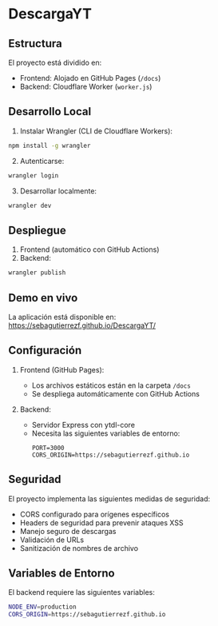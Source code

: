 # DescargaYT

## Estructura
El proyecto está dividido en:
- Frontend: Alojado en GitHub Pages (`/docs`)
- Backend: Cloudflare Worker (`worker.js`)

## Desarrollo Local

1. Instalar Wrangler (CLI de Cloudflare Workers):
```bash
npm install -g wrangler
```

2. Autenticarse:
```bash
wrangler login
```

3. Desarrollar localmente:
```bash
wrangler dev
```

## Despliegue

1. Frontend (automático con GitHub Actions)
2. Backend:
```bash
wrangler publish
```

## Demo en vivo
La aplicación está disponible en: https://sebagutierrezf.github.io/DescargaYT/

## Configuración

1. Frontend (GitHub Pages):
   - Los archivos estáticos están en la carpeta `/docs`
   - Se despliega automáticamente con GitHub Actions

2. Backend:
   - Servidor Express con ytdl-core
   - Necesita las siguientes variables de entorno:
     ```
     PORT=3000
     CORS_ORIGIN=https://sebagutierrezf.github.io
     ```

## Seguridad
El proyecto implementa las siguientes medidas de seguridad:

- CORS configurado para orígenes específicos
- Headers de seguridad para prevenir ataques XSS
- Manejo seguro de descargas
- Validación de URLs
- Sanitización de nombres de archivo

## Variables de Entorno
El backend requiere las siguientes variables:

```bash
NODE_ENV=production
CORS_ORIGIN=https://sebagutierrezf.github.io
```